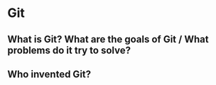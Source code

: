 # Git

## What is Git? What are the goals of Git / What problems do it try to solve?

## Who invented Git?



